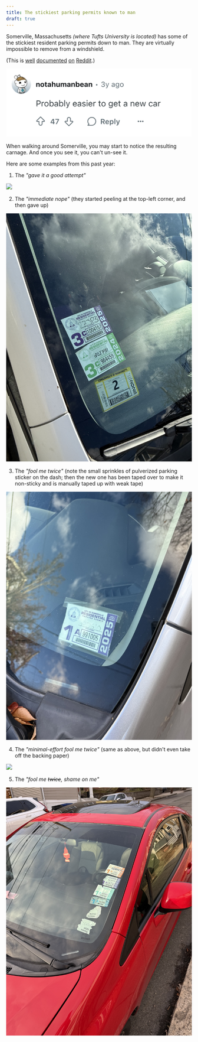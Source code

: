```yaml
---
title: The stickiest parking permits known to man
draft: true
---
```


Somerville, Massachusetts *(where Tufts University is located)* has some of the stickiest resident parking permits down to man. They are virtually impossible to remove from a windshield.

(This is [well](https://www.reddit.com/r/Somerville/comments/f7n58t/replacing_parking_permit_sticker/) [documented](https://www.reddit.com/r/Somerville/comments/15vsted/how_do_you_remove_the_previous_year_parking/) [on](https://www.reddit.com/r/Somerville/comments/umtyq2/advice_on_how_to_remove_somerville_parking_sticker/) [Reddit](https://www.reddit.com/r/Somerville/comments/thyfb0/best_way_to_remove_old_parking_permits_from/).)

![](../../assets/posts/somerville-stickers/reddit.png)

When walking around Somerville, you may start to notice the resulting carnage. And once you see it, you can't un-see it.

Here are some examples from this past year:

1. The *"gave it a good attempt"*

![](../../assets/posts/somerville-stickers/IMG_0276.jpeg)

2. The *"immediate nope"* (they started peeling at the top-left corner, and then gave up)

![](../../assets/posts/somerville-stickers/IMG_0275.jpeg)

3. The *"fool me twice"* (note the small sprinkles of pulverized parking sticker on the dash; then the new one has been taped over to make it non-sticky and is manually taped up with weak tape)

![](../../assets/posts/somerville-stickers/IMG_0277.jpeg)

4. The *"minimal-effort fool me twice"* (same as above, but didn't even take off the backing paper)

![](../../assets/posts/somerville-stickers/IMG_0666.jpeg)

5. The *"fool me ~~twice~~, shame on me"*

![](../../assets/posts/somerville-stickers/IMG_1632.jpeg)

